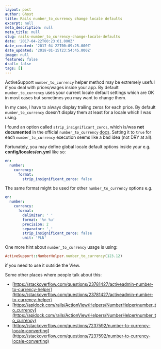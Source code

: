 ```yaml
---
layout: post
author: Ghost
title: Rails number_to_currency change locale defaults
excerpt: null
meta_description: null
meta_title: null
slug: rails-number_to_currency-change-locale-defaults
date: '2017-04-22T00:23:01.000Z'
date_created: '2017-04-22T00:09:25.000Z'
date_updated: '2018-01-15T23:54:45.000Z'
image: null
featured: false
draft: false
tags: []
---
```

ActiveSupport `number_to_currency` helper method may be extremely useful if you deal with prices/wages inside your app. By default `number_to_currency` uses your current locale default settings which are OK in most cases but sometimes you may want to change them.

In my case, I have to always display trailing zeros for each price. By default `number_to_currency` doesn't display them at least for a locale which I was using.

I found an option called `strip_insignificant_zeros`, which is/was **not documented** in the official `number_to_currency` [docs](http://api.rubyonrails.org/classes/ActionView/Helpers/NumberHelper.html). Setting it to `true` for each `number_to_currency` execution seems like a bad idea (not DRY at all).

Fortunately, you may define global locale default options inside your e.g. **config/locales/en.yml** like so:
```yaml
en:
  number:
    currency:
      format:
        strip_insignificant_zeros: false
```

The same format might be used for other `number_to_currency` options e.g.
```yaml
en:
  number:
    currency:
      format:
        delimiter: ' '
        format: '%n %u'
        precision: 2
        separator: ','
        strip_insignificant_zeros: false
        unit: 'PLN'
```

One more hint about `number_to_currency` usage is using:
```ruby
ActiveSupport::NumberHelper.number_to_currency(123.12)
```
if you need to use it outside the View.

Some other places where people talk about this:

- [https://stackoverflow.com/questions/23781427/activeadmin-number-to-currency-helper](https://stackoverflow.com/questions/23781427/activeadmin-number-to-currency-helper)
- [https://apidock.com/rails/ActionView/Helpers/NumberHelper/number_to_currency](https://apidock.com/rails/ActionView/Helpers/NumberHelper/number_to_currency)
- [https://stackoverflow.com/questions/7237592/number-to-currency-locale-converting](https://stackoverflow.com/questions/7237592/number-to-currency-locale-converting)

